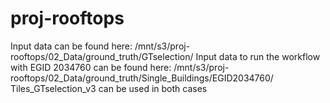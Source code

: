 # proj-rooftops

Input data can be found here: /mnt/s3/proj-rooftops/02_Data/ground_truth/GTselection/
Input data to run the workflow with EGID 2034760 can be found here: /mnt/s3/proj-rooftops/02_Data/ground_truth/Single_Buildings/EGID2034760/
Tiles_GTselection_v3 can be used in both cases